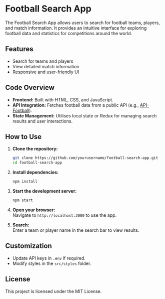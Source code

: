 # Football Search App

The Football Search App allows users to search for football teams, players, and match information. It provides an intuitive interface for exploring football data and statistics for competitions around the world.

## Features

- Search for teams and players
- View detailed match information
- Responsive and user-friendly UI

## Code Overview

- **Frontend:** Built with HTML, CSS, and JavaScript.
- **API Integration:** Fetches football data from a public API (e.g., [API-Football](https://api.football-data.org/v4/competitions)).
- **State Management:** Utilises local state or Redux for managing search results and user interactions.

## How to Use

1. **Clone the repository:**
    ```bash
    git clone https://github.com/yourusername/football-search-app.git
    cd football-search-app
    ```

2. **Install dependencies:**
    ```bash
    npm install
    ```

3. **Start the development server:**
    ```bash
    npm start
    ```

4. **Open your browser:**  
    Navigate to `http://localhost:3000` to use the app.

5. **Search:**  
    Enter a team or player name in the search bar to view results.

## Customization

- Update API keys in `.env` if required.
- Modify styles in the `src/styles` folder.

## License

This project is licensed under the MIT License.
